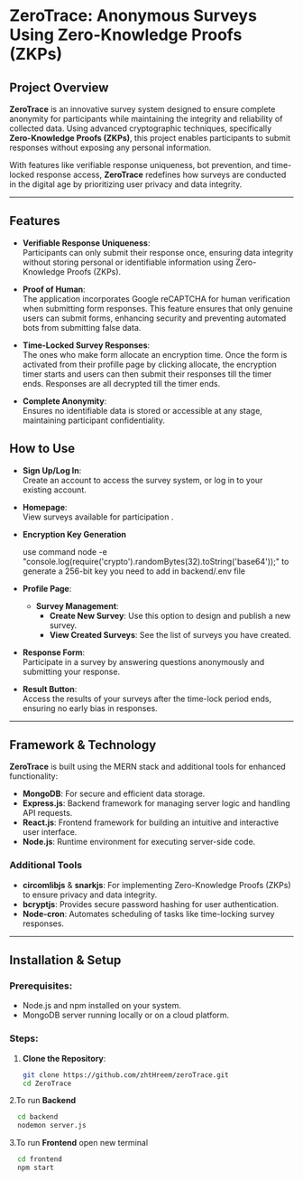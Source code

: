 # ZeroTrace: Anonymous Surveys Using Zero-Knowledge Proofs (ZKPs)

## Project Overview
**ZeroTrace** is an innovative survey system designed to ensure complete anonymity for participants while maintaining the integrity and reliability of collected data. Using advanced cryptographic techniques, specifically **Zero-Knowledge Proofs (ZKPs)**, this project enables participants to submit responses without exposing any personal information.  

With features like verifiable response uniqueness, bot prevention, and time-locked response access, **ZeroTrace** redefines how surveys are conducted in the digital age by prioritizing user privacy and data integrity.  

---

## Features  
- **Verifiable Response Uniqueness**:  
  Participants can only submit their response once, ensuring data integrity without storing personal or identifiable information using Zero-Knowledge Proofs (ZKPs).  

- **Proof of Human**:  
 The application incorporates Google reCAPTCHA for human verification when submitting form responses. This feature ensures that only genuine users can submit forms, enhancing security and preventing automated bots from submitting false data.
- **Time-Locked Survey Responses**:  
 The ones who make form allocate an encryption time. Once the form is activated from their profille page by clicking allocate, the encryption timer starts and users can then submit their responses till the timer ends. Responses are all decrypted till the timer ends.

- **Complete Anonymity**:  
  Ensures no identifiable data is stored or accessible at any stage, maintaining participant confidentiality.  

## How to Use  

- **Sign Up/Log In**:  
  Create an account to access the survey system, or log in to your existing account.  

- **Homepage**:  
  View surveys available for participation .  
- **Encryption Key Generation**

  use command 
  node -e "console.log(require('crypto').randomBytes(32).toString('base64'));"
  to generate a 256-bit key you need to add in backend/.env file

- **Profile Page**:  
  - **Survey Management**:  
    - **Create New Survey**: Use this option to design and publish a new survey.  
    - **View Created Surveys**: See the list of surveys you have created.  

- **Response Form**:  
  Participate in a survey by answering questions anonymously and submitting your response.  

- **Result Button**:  
  Access the results of your surveys after the time-lock period ends, ensuring no early bias in responses.  

---

## Framework & Technology  

**ZeroTrace** is built using the MERN stack and additional tools for enhanced functionality:  

- **MongoDB**: For secure and efficient data storage.  
- **Express.js**: Backend framework for managing server logic and handling API requests.  
- **React.js**: Frontend framework for building an intuitive and interactive user interface.  
- **Node.js**: Runtime environment for executing server-side code.  

### Additional Tools  
- **circomlibjs** & **snarkjs**: For implementing Zero-Knowledge Proofs (ZKPs) to ensure privacy and data integrity.  
- **bcryptjs**: Provides secure password hashing for user authentication.  
- **Node-cron**: Automates scheduling of tasks like time-locking survey responses.  
 
---

## Installation & Setup

### Prerequisites:
- Node.js and npm installed on your system.
- MongoDB server running locally or on a cloud platform.

### Steps:
1. **Clone the Repository**:
   ```bash
   git clone https://github.com/zhtHreem/zeroTrace.git
   cd ZeroTrace
2.To run **Backend** 
   ```bash
     cd backend
     nodemon server.js
   ```
3.To run **Frontend** open new terminal
   ```bash
     cd frontend
     npm start
   ```

   
